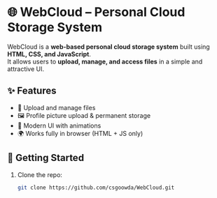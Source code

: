 # 🌐 WebCloud – Personal Cloud Storage System

WebCloud is a **web-based personal cloud storage system** built using **HTML, CSS, and JavaScript**.  
It allows users to **upload, manage, and access files** in a simple and attractive UI.  

## ✨ Features
- 📂 Upload and manage files
- 🖼️ Profile picture upload & permanent storage
- 🎨 Modern UI with animations
- 🌍 Works fully in browser (HTML + JS only)

## 🚀 Getting Started
1. Clone the repo:
   ```bash
   git clone https://github.com/csgoowda/WebCloud.git
